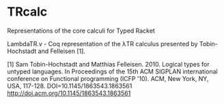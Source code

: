 TRcalc
======

Representations of the core calculi for Typed Racket

LambdaTR.v - Coq representation of the λTR calculus presented by Tobin-Hochstadt and Felleisen [1].



[1] Sam Tobin-Hochstadt and Matthias Felleisen. 2010. Logical types for untyped languages. In Proceedings of the 15th ACM SIGPLAN international conference on Functional programming (ICFP '10). ACM, New York, NY, USA, 117-128. DOI=10.1145/1863543.1863561 http://doi.acm.org/10.1145/1863543.1863561